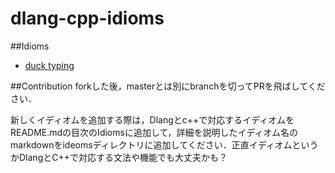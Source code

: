 dlang-cpp-idioms
====

##Idioms

- [duck typing](https://github.com/tanitta/dlang-cpp-ideoms/blob/master/idioms/ducktyping.md)


##Contribution
forkした後，masterとは別にbranchを切ってPRを飛ばしてください．

新しくイディオムを追加する際は，Dlangとc++で対応するイディオムをREADME.mdの目次のIdiomsに追加して，詳細を説明したイディオム名のmarkdownをideomsディレクトリに追加してください．正直イディオムというかDlangとC++で対応する文法や機能でも大丈夫かも？
